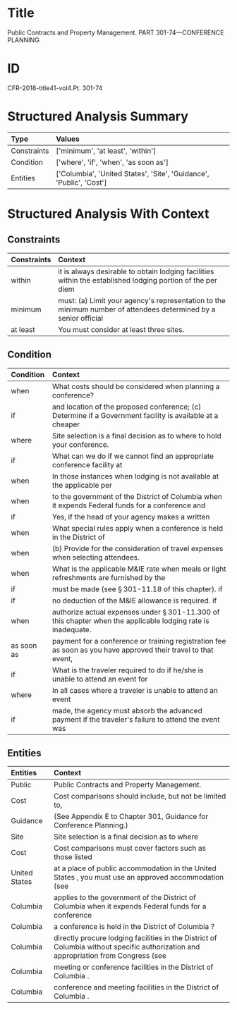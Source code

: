 # Title

 Public Contracts and Property Management. PART 301-74—CONFERENCE PLANNING


# ID

 CFR-2018-title41-vol4.Pt. 301-74


# Structured Analysis Summary

| Type        | Values                                                              |
|:------------|:--------------------------------------------------------------------|
| Constraints | ['minimum', 'at least', 'within']                                   |
| Condition   | ['where', 'if', 'when', 'as soon as']                               |
| Entities    | ['Columbia', 'United States', 'Site', 'Guidance', 'Public', 'Cost'] |


# Structured Analysis With Context

 


## Constraints

| Constraints   | Context                                                                                                         |
|:--------------|:----------------------------------------------------------------------------------------------------------------|
| within        | it is always desirable to obtain lodging facilities within the established lodging portion of the per diem      |
| minimum       | must: (a) Limit your agency's representation to the minimum number of attendees determined by a senior official |
| at least      | You must consider  at least  three sites.                                                                       |


## Condition

| Condition   | Context                                                                                                                  |
|:------------|:-------------------------------------------------------------------------------------------------------------------------|
| when        | What costs should be considered  when  planning a conference?                                                            |
| if          | and location of the proposed conference; (c) Determine if a Government facility is available at a cheaper                |
| where       | Site selection is a final decision as to  where  to hold your conference.                                                |
| if          | What can we do  if we cannot find an appropriate conference facility at                                                  |
| when        | In those instances  when lodging is not available at the applicable per                                                  |
| when        | to the government of the District of Columbia when it expends Federal funds for a conference and                         |
| if          | Yes,  if the head of your agency makes a written                                                                         |
| when        | What special rules apply  when a conference is held in the District of                                                   |
| when        | (b) Provide for the consideration of travel expenses when  selecting attendees.                                          |
| when        | What is the applicable M&IE rate  when meals or light refreshments are furnished by the                                  |
| if          | must be made (see &#167;&#8201;301-11.18 of this chapter). if                                                            |
| if          | no deduction of the M&amp;IE allowance is required. if                                                                   |
| when        | authorize actual expenses under &#167;&#8201;301-11.300 of this chapter when  the applicable lodging rate is inadequate. |
| as soon as  | payment for a conference or training registration fee as soon as you have approved their travel to that event,           |
| if          | What is the traveler required to do  if he/she is unable to attend an event for                                          |
| where       | In all cases  where a traveler is unable to attend an event                                                              |
| if          | made, the agency must absorb the advanced payment if the traveler's failure to attend the event was                      |


## Entities

| Entities      | Context                                                                                                                             |
|:--------------|:------------------------------------------------------------------------------------------------------------------------------------|
| Public        | Public  Contracts and Property Management.                                                                                          |
| Cost          | Cost comparisons should include, but not be limited to,                                                                             |
| Guidance      | (See Appendix E to Chapter 301,  Guidance  for Conference Planning.)                                                                |
| Site          | Site selection is a final decision as to where                                                                                      |
| Cost          | Cost comparisons must cover factors such as those listed                                                                            |
| United States | at a place of public accommodation in the United States , you must use an approved accommodation (see                               |
| Columbia      | applies to the government of the District of Columbia when it expends Federal funds for a conference                                |
| Columbia      | a conference is held in the District of Columbia ?                                                                                  |
| Columbia      | directly procure lodging facilities in the District of Columbia without specific authorization and appropriation from Congress (see |
| Columbia      | meeting or conference facilities in the District of Columbia .                                                                      |
| Columbia      | conference and meeting facilities in the District of Columbia .                                                                     |


